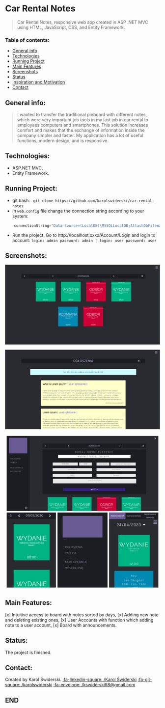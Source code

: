 # Car Rental Notes 

>Car Rental Notes, responsive web app created in ASP .NET MVC using HTML, JavaScript, CSS, and Entity Framework. 

### Table of contents:
* [General info](#general-info)
* [Technologies](#technologies)
* [Running Project](#running-project)
* [Main Features](#main-features)
* [Screenshots](#screenshots)
* [Status](#status)
* [Inspiration and Motivation](#inspiration)
* [Contact](#contact)

## General info:

> I wanted to transfer the traditional pinboard with different notes, which were very important job tools in my last job in car rental to employees computers and smartphones. This solution increases comfort and makes that the exchange of information inside the company simpler and faster. My application has a lot of useful functions, modern design, and is responsive.

## Technologies:

- ASP.NET MVC,
- Entity Framework.

## Running Project:

+ git bash: ` git clone https://github.com/karolswiderski/car-rental-notes`
+ in ` web.config ` file change the connection string according to your system:
```csharp
    connectionString="Data Source=(LocalDB)\MSSQLLocalDB;AttachDbFilename=[...]\car-rental-notes\car-rental-notes\App_Data\car-rental-notes-localdb.mdf;Integrated Security=True" providerName="System.Data.SqlClient" /></connectionStrings>
```
+ Run the project. Go to http://localhost:xxxx/Account/Login and login to account:
`login: admin password: admin | login: user password: user`

## Screenshots:

![screenshot](./img/screenshot1.png)

![screenshot](./img/screenshot2.png)

![screenshot](./img/screenshot3.png)

## Main Features:
 
 [x] Intuitive access to board with notes sorted by days,
 [x] Adding new note and deleting existing ones,
 [x] User Accounts with function which adding note to a user account,
 [x] Board with announcements.

## Status:

The project is finished.

## Contact: 

Created by Karol Świderski. 
[:fa-linkedin-square: /Karol Świderski](https://www.linkedin.com/in/karol-%C5%9Bwiderski-212477195/)
[:fa-git-square: /karolswiderski](https://github.com/karolswiderski/)
[:fa-envelope: /kswiderski98@gmail.com]()

## END














